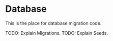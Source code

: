 # Database

This is the place for database migration code.

TODO: Explain Migrations.
TODO: Explain Seeds.